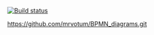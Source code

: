 [![Build status](https://ci.appveyor.com/api/projects/status/hyht3lxsvb8ugo76/branch/master?svg=true)](https://ci.appveyor.com/project/mrvotum/bpmn-diagrams/branch/master)

https://github.com/mrvotum/BPMN_diagrams.git